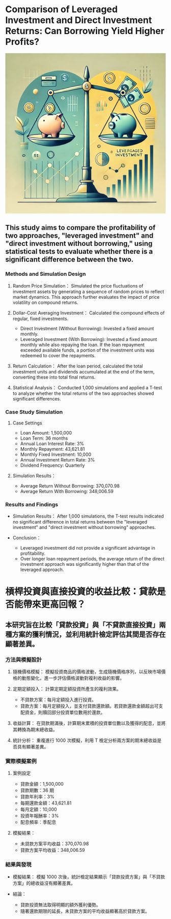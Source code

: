 # Comparison of Leveraged Investment and Direct Investment Returns: Can Borrowing Yield Higher Profits?

![image](Investment.jpg)

## This study aims to compare the profitability of two approaches, "leveraged investment" and "direct investment without borrowing," using statistical tests to evaluate whether there is a significant difference between the two.

### Methods and Simulation Design
1. Random Price Simulation：
Simulated the price fluctuations of investment assets by generating a sequence of random prices to reflect market dynamics. This approach further evaluates the impact of price volatility on compound returns.

2. Dollar-Cost Averaging Investment：
Calculated the compound effects of regular, fixed investments.

    - Direct Investment (Without Borrowing): Invested a fixed amount monthly.
    - Leveraged Investment (With Borrowing): Invested a fixed amount monthly while also repaying the loan. If the loan repayment exceeded available funds, a portion of the investment units was redeemed to cover the repayments.

3. Return Calculation：
After the loan period, calculated the total investment units and dividends accumulated at the end of the term, converting these into total final returns.

4. Statistical Analysis：
Conducted 1,000 simulations and applied a T-test to analyze whether the total returns of the two approaches showed significant differences.

### Case Study Simulation
1. Case Settings
    - Loan Amount: 1,500,000
    - Loan Term: 36 months
    - Annual Loan Interest Rate: 3%
    - Monthly Repayment: 43,621.81
    - Monthly Fixed Investment: 10,000
    - Annual Investment Return Rate: 3%
    - Dividend Frequency: Quarterly

2. Simulation Results：
    - Average Return Without Borrowing: 370,070.98
    - Average Return With Borrowing: 348,006.59

### Results and Findings

- Simulation Results：
After 1,000 simulations, the T-test results indicated no significant difference in total returns between the "leveraged investment" and "direct investment without borrowing" approaches.

- Conclusion：

    - Leveraged investment did not provide a significant advantage in profitability.
    - Over longer loan repayment periods, the average return of the direct investment approach was significantly higher than that of the leveraged approach.


# 槓桿投資與直接投資的收益比較：貸款是否能帶來更高回報？
## 本研究旨在比較「貸款投資」與「不貸款直接投資」兩種方案的獲利情況，並利用統計檢定評估其間是否存在顯著差異。

### 方法與模擬設計
1. 隨機價格模擬：
模擬投資商品的價格波動，生成隨機價格序列，以反映市場價格的動態變化，進一步評估價格波動對複利收益的影響。

2. 定期定額投入：
計算定期定額投資所產生的複利效果。

    - 不貸款方案：每月定額投入進行投資。
    - 貸款方案：每月定額投入，並支付貸款還款額。若貸款還款金額超出可支配資金，則贖回部分投資單位數用於還款。

3. 收益計算：
在貸款期滿後，計算期末累積的投資單位數以及獲得的配息，並將其轉換為期末總收益。

4. 統計分析：
重複進行 1000 次模擬，利用 T 檢定分析兩方案的期末總收益是否具有顯著差異。

### 實際模擬案例
1. 案例設定
    - 貸款金額：1,500,000
    - 貸款期數：36 期
    - 貸款年利率：3%
    - 每期還款金額：43,621.81
    - 每月定額：10,000
    - 投資年報酬率：3%
    - 配息頻率：季配息

2. 模擬結果：
    - 未貸款方案平均收益：370,070.98
    - 貸款方案平均收益：348,006.59

### 結果與發現

- 模擬結果：
模擬 1000 次後，統計檢定結果顯示「貸款投資方案」與「不貸款方案」的總收益沒有顯著差異。

- 結論：

    - 貸款投資無法取得明顯的額外獲利優勢。
    - 隨著還款期限的延長，未貸款方案的平均收益顯著高於貸款方案。
